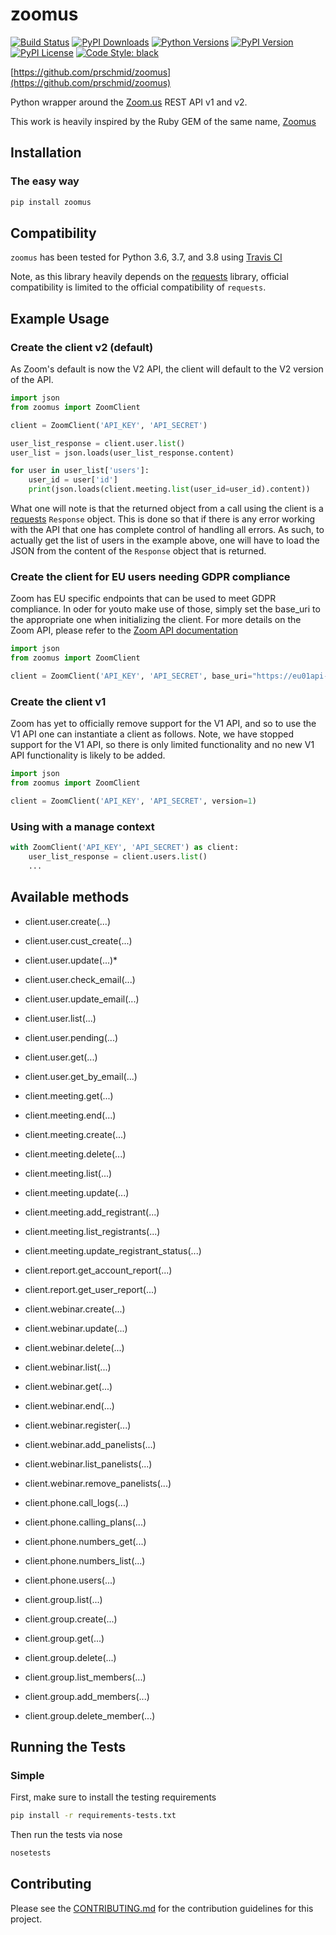 # zoomus

[![Build Status](https://img.shields.io/travis/prschmid/zoomus)](https://travis-ci.org/prschmid/zoomus)
[![PyPI Downloads](https://img.shields.io/pypi/dm/zoomus)](https://pypi.org/project/zoomus/)
[![Python Versions](https://img.shields.io/pypi/pyversions/zoomus)](https://pypi.org/project/zoomus/)
[![PyPI Version](https://img.shields.io/pypi/v/zoomus)](https://pypi.org/project/zoomus/)
[![PyPI License](https://img.shields.io/pypi/l/zoomus)](https://pypi.org/project/zoomus/)
[![Code Style: black](https://img.shields.io/badge/code%20style-black-000000.svg)](https://github.com/psf/black/)

[https://github.com/prschmid/zoomus](https://github.com/prschmid/zoomus)

Python wrapper around the [Zoom.us](http://zoom.us) REST API v1 and v2.

This work is heavily inspired by the Ruby GEM of the same name, [Zoomus](https://github.com/mllocs/zoomus)

## Installation

### The easy way

```sh
pip install zoomus
```

## Compatibility

`zoomus` has been tested for Python 3.6, 3.7, and 3.8 using [Travis CI](https://travis-ci.org/prschmid/zoomus)

Note, as this library heavily depends on the [requests](https://pypi.org/project/requests/) library, official compatibility is limited to the official compatibility of `requests`.

## Example Usage

### Create the client v2 (default)

As Zoom's default is now the V2 API, the client will default to the V2 version of the API.

```python
import json
from zoomus import ZoomClient

client = ZoomClient('API_KEY', 'API_SECRET')

user_list_response = client.user.list()
user_list = json.loads(user_list_response.content)

for user in user_list['users']:
    user_id = user['id']
    print(json.loads(client.meeting.list(user_id=user_id).content))
```

What one will note is that the returned object from a call using the client is a [requests](https://pypi.org/project/requests/) `Response` object. This is done so that if there is any error working with the API that one has complete control of handling all errors. As such, to actually get the list of users in the example above, one will have to load the JSON from the content of the `Response` object that is returned.

### Create the client for EU users needing GDPR compliance

Zoom has EU specific endpoints that can be used to meet GDPR compliance. In oder for youto make use of those, simply set the base_uri to the appropriate one when initializing the client. For more details on the Zoom API, please refer to the [Zoom API documentation](https://marketplace.zoom.us/docs/api-reference/introduction)

```python
import json
from zoomus import ZoomClient

client = ZoomClient('API_KEY', 'API_SECRET', base_uri="https://eu01api-www4local.zoom.us")
```

### Create the client v1

Zoom has yet to officially remove support for the V1 API, and so to use the V1 API one can instantiate a client as follows. Note, we have stopped support for the V1 API, so there is only limited functionality and no new V1 API functionality is likely to be added.

```python
import json
from zoomus import ZoomClient

client = ZoomClient('API_KEY', 'API_SECRET', version=1)
```

### Using with a manage context

```python
with ZoomClient('API_KEY', 'API_SECRET') as client:
    user_list_response = client.users.list()
    ...
```

## Available methods

* client.user.create(...)
* client.user.cust_create(...)
* client.user.update(...)*
* client.user.check_email(...)
* client.user.update_email(...)
* client.user.list(...)
* client.user.pending(...)
* client.user.get(...)
* client.user.get_by_email(...)

* client.meeting.get(...)
* client.meeting.end(...)
* client.meeting.create(...)
* client.meeting.delete(...)
* client.meeting.list(...)
* client.meeting.update(...)
* client.meeting.add_registrant(...)
* client.meeting.list_registrants(...)
* client.meeting.update_registrant_status(...)

* client.report.get_account_report(...)
* client.report.get_user_report(...)

* client.webinar.create(...)
* client.webinar.update(...)
* client.webinar.delete(...)
* client.webinar.list(...)
* client.webinar.get(...)
* client.webinar.end(...)
* client.webinar.register(...)
* client.webinar.add_panelists(...)
* client.webinar.list_panelists(...)
* client.webinar.remove_panelists(...)

* client.phone.call_logs(...)
* client.phone.calling_plans(...)
* client.phone.numbers_get(...)
* client.phone.numbers_list(...)
* client.phone.users(...)

* client.group.list(...)
* client.group.create(...)
* client.group.get(...)
* client.group.delete(...)
* client.group.list_members(...)
* client.group.add_members(...)
* client.group.delete_member(...)

## Running the Tests

### Simple

First, make sure to install the testing requirements

```sh
pip install -r requirements-tests.txt
```

Then run the tests via nose

```sh
nosetests
```

## Contributing

Please see the [CONTRIBUTING.md](./CONTRIBUTING.md) for the contribution guidelines for this project.
